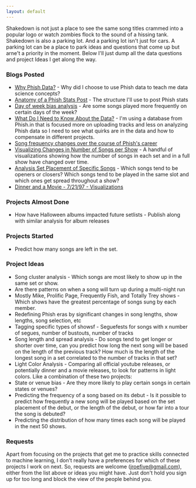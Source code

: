 ```yaml
---
layout: default
---
```


Shakedown is not just a place to see the same song titles crammed into a popular logo or watch zombies flock to the sound of a hissing tank.  Shakedown is also a parking lot.  And a parking lot isn't just for cars.  A parking lot can be a place to park ideas and questions that come up but arne't a priority in the moment.  Below I'll just dump all the data questions and project Ideas I get along the way.

### Blogs Posted
* [Why Phish Data?](https://jroefive.github.io/2020/04/19/Why-Phish-Data.html) - Why did I choose to use Phish data to teach me data science concepts?
* [Anatomy of a Phish Stats Post](https://jroefive.github.io/2020/05/05/Anatomy-of-a-Phish-Stats-Post.html) - The structure I'll use to post Phish stats
* [Day of week bias analysis](https://jroefive.github.io/2020/04/30/Day-Of-Week-Bias-In-Phish-Setlists.html) - Are some songs played more frequently on certain days of the week?
* [What Do I Need to Know About the Data?](https://jroefive.github.io/2020/05/01/Data-Preview.html) - I'm using a database from Phish.in that is focused more on uploading tracks and less on analyzing Phish data so I need to see what quirks are in the data and how to compensate in different projects.
* [Song frequency changes over the course of Phish's career](https://jroefive.github.io/2020/05/02/Song-Frequency-Over-Phish-Career.html)
* [Visualizing Changes in Number of Songs per Show](https://jroefive.github.io/2020/05/09/Visualizing-Number-Of-Tracks-Per-Show.html) - A handful of visualizations showing how the number of songs in each set and in a full show have changed over time.
* [Analysis Set Placement of Specific Songs](https://jroefive.github.io/2020/05/11/Song-Placement-Analysis.html) - Which songs tend to be openers or closers?  Which songs tend to be played in the same slot and which ones get spread throughout a show?
* [Dinner and a Movie - 7/21/97 - Visualizations](https://jroefive.github.io/2020/05/17/Dinner-and-a-Movie-7-21-97.html)

### Projects Almost Done

* How have Halloween albums impacted future setlists - Publish along with similar analysis for album releases

### Projects Started
* Predict how many songs are left in the set.

### Project Ideas
* Song cluster analysis - Which songs are most likely to show up in the same set or show.
* Are there patterns on when a song will turn up during a multi-night run
* Mostly Mike, Prolific Page, Frequently Fish, and Totally Trey shows - Which shows have the greatest percentage of songs sung by each member.
* Redefining Phish eras by significant changes in song lengths, show lengths, song selection, etc
* Tagging specific types of showsf - Seguefests for songs with x number of segues, number of bustouts, number of tracks
* Song length and spread analysis - Do songs tend to get longer or shorter over time, can you predict how long the next song will be based on the length of the previous track? How much is the length of the longest song in a set correlated to the number of tracks in that set?
* Light Color Analysis - Comparing all official youtube releases, or potentially dinner and a movie releases, to look for patterns in light colors.  Like a combination of these two projects: 
* State or venue bias - Are they more likely to play certain songs in certain states or venues?
* Predicting the frequency of a song based on its debut - Is it possible to predict how frequently a new song will be played based on the set placement of the debut, or the length of the debut, or how far into a tour the song is debuted?
* Predicting the distribution of how many times each song will be played in the next 50 shows.

### Requests
Apart from focusing on the projects that get me to practice skills connected to machine learning, I don't really have a preferences for which of these projects I work on next.  So, requests are welcome (jroefive@gmail.com), either from the list above or ideas you might have.  Just don't hold you sign up for too long and block the view of the people behind you.








